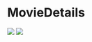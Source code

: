 # MovieDetails
 
<img src="https://github.com/Chlorine-trifluoride/MovieDetails/workflows/.NET%20Core%20Build/badge.svg"/>
<img src="https://github.com/Chlorine-trifluoride/MovieDetails/workflows/MSTests/badge.svg"/>
